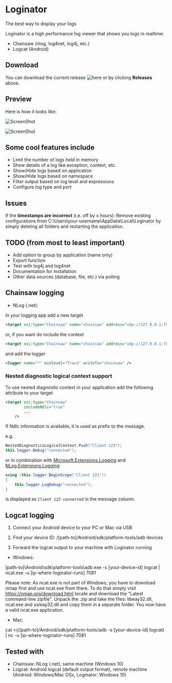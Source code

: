 # Loginator
The best way to display your logs

Loginator is a high performance log viewer that shows you logs in realtime:

* Chainsaw (nlog, log4net, log4j, etc.)
* Logcat (Android)

## Download

You can download the current release ![here](https://github.com/dabeku/Loginator/releases) or by clicking **Releases** above.

## Preview

Here is how it looks like:

![ScreenShot](https://cloud.githubusercontent.com/assets/14138808/9817745/0aaca424-58a5-11e5-82ca-e791690958d8.png)

![ScreenShot](https://cloud.githubusercontent.com/assets/14138808/25998297/a3489e76-3720-11e7-8c9f-60b67423d2c5.png)

## Some cool features include

* Limit the number of logs held in memory
* Show details of a log like exception, context, etc.
* Show/Hide logs based on application
* Show/Hide logs based on namespace
* Filter output based on log level and expressions
* Configure log type and port

## Issues
If the **timestamps are incorrect** (i.e. off by x hours): Remove existing configurations from C:\Users\your-username\AppData\Local\Loginator by simply deleting all folders and restarting the application.

## TODO (from most to least important)

* Add option to group by application (name only)
* Export function
* Test with log4j and log4net
* Documentation for installation
* Other data sources (database, file, etc.) via polling

## Chainsaw logging

* NLog (.net):

In your logging app add a new target

```xml
<target xsi:type="Chainsaw" name="chainsaw" address="udp://127.0.0.1:7071" />
```

or, if you want do include the context

```xml
<target xsi:type="Chainsaw" name="chainsaw" address="udp://127.0.0.1:7071" includeMdc="true" />
```

and add the logger

```xml
<logger name="*" minlevel="Trace" writeTo="chainsaw" />
```

### Nested diagnostic logical context support

To use nested diagnostic context in your application add the following attribute to your target

```xml
<target xsi:type="Chainsaw"
        includeNdlc="true"
        ...
    />
```

If Ndlc information is available, it is used as prefix to the message.

e.g.

```cs
NestedDiagnosticsLogicalContext.Push("Client 123");
this.logger.Debug("connected");
```

or in combination with [Microsoft.Extensions.Logging](https://www.nuget.org/packages/Microsoft.Extensions.Logging/) and [NLog.Extensions.Logging](https://www.nuget.org/packages/NLog.Extensions.Logging/)

```cs
using (this.logger.BeginScope("Client 123"))
{
    this.logger.LogDebug("connected");
}
```

is displayed as `Client 123 connected` in the message column.

## Logcat logging

1. Connect your Android device to your PC or Mac via USB

2. Find your device ID: /[path-to]/Android/sdk/platform-tools/adb devices

3. Forward the logcat output to your machine with Loginator running

* Windows:

[path-to]\Android\sdk\platform-tools\adb.exe -s [your-device-id] logcat | ncat.exe -u [ip-where-loginator-runs] 7081

Please note: As ncat.exe is not part of Windows, you have to download nmap first and use ncat.exe from there. To do that simply visit https://nmap.org/download.html locate and download the "Latest command-line zipfile". Unpack the .zip and take the files: libeay32.dll, ncat.exe and ssleay32.dll and copy them in a separate folder. You now have a valid ncat.exe application.

* Mac:

cat <(/[path-to]/Android/sdk/platform-tools/adb -s [your-device-id] logcat) | nc -u [ip-where-loginator-runs] 7081

## Tested with

* Chainsaw: NLog (.net), same machine (Windows 10)
* Logcat: Android logcat (default output format), remote machine (Android: Windows/Mac OSx, Loginator: Windows 10)
